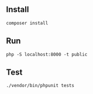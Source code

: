 ## Install

```
composer install
```

## Run

```
php -S localhost:8000 -t public
```

## Test

```
./vendor/bin/phpunit tests
```